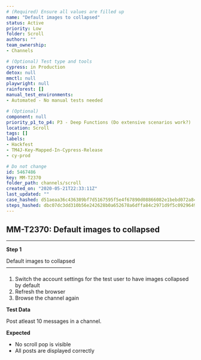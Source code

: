 ```yaml
---
# (Required) Ensure all values are filled up
name: "Default images to collapsed"
status: Active
priority: Low
folder: Scroll
authors: ""
team_ownership: 
- Channels

# (Optional) Test type and tools
cypress: in Production
detox: null
mmctl: null
playwright: null
rainforest: []
manual_test_environments: 
- Automated - No manual tests needed

# (Optional)
component: null
priority_p1_to_p4: P3 - Deep Functions (Do extensive scenarios work?)
location: Scroll
tags: []
labels: 
- Hackfest
- TM4J-Key-Mapped-In-Cypress-Release
- cy-prod

# Do not change
id: 5467486
key: MM-T2370
folder_path: channels/scroll
created_on: "2020-05-21T22:33:11Z"
last_updated: ""
case_hashed: d51aeaa36c436389bf7d5167595f5e4f67890d08866082e1bebd072a849bb0c3588e0d5272def3c9a6e7721aebfef412
steps_hashed: dbc07dc3dd310b56e242628b0a652678a6dffa84c2971d9f5c0929649cad700d24ea30fa61b753245d59d8a88b7c20b6
---
```


## MM-T2370: Default images to collapsed

---

**Step 1**

Default images to collapsed\
–––––––––––––––––––––––––

1. Switch the account settings for the test user to have images collapsed by default
2. Refresh the browser
3. Browse the channel again

**Test Data**

Post atleast 10 messages in a channel.

**Expected**

- No scroll pop is visible
- All posts are displayed correctly
